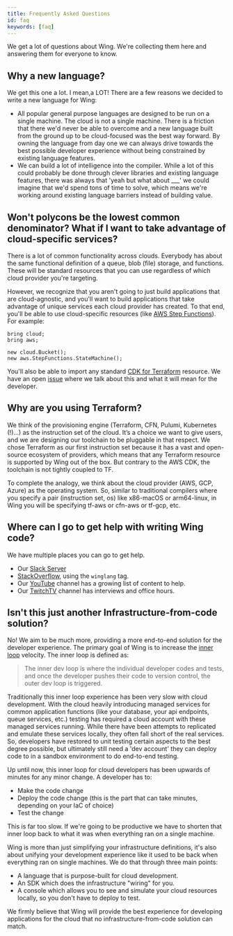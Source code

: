 ```yaml
---
title: Frequently Asked Questions
id: faq
keywords: [faq]
---
```


We get a lot of questions about Wing. We're collecting them here and answering them for everyone to know.


## Why a new language?

We get this one a lot. I mean,a LOT! There are a few reasons we decided to write a new language for Wing:

* All popular general purpose languages are designed to be run on a single machine. The cloud is not a single machine. 
There is a friction that there we'd never be able to overcome and a new language built from the ground up to be
cloud-focused was the best way forward. By owning the language from day one we can always drive towards the best 
possible developer experience without being constrained by existing language features.
* We can build a lot of intelligence into the compiler. While a lot of this could probably be done through clever
libraries and existing language features, there was always that 'yeah but what about ___' we could imagine that we'd
spend tons of time to solve, which means we're working around existing language barriers instead of building value.

## Won't polycons be the lowest common denominator? What if I want to take advantage of cloud-specific services?

There is a lot of common functionality across clouds. Everybody has about the same functional definition of a queue, 
blob (file) storage, and functions. These will be standard resources that you can use regardless of which cloud provider
you're targeting.

However, we recognize that you aren't going to just build applications that are cloud-agnostic, and you'll want to 
build applications that take advantage of unique services each cloud provider has created. To that end, you'll be able
to use cloud-specific resources (like [AWS Step Functions](https://aws.amazon.com/step-functions/)). For example:

```wing
bring cloud;
bring aws;

new cloud.Bucket();
new aws.StepFunctions.StateMachine();
```

You'll also be able to import any standard [CDK for Terraform](https://developer.hashicorp.com/terraform/cdktf) resource. 
We have an open [issue](https://github.com/winglang/wing/issues/489) where we talk about this and what it will mean for 
the developer.

## Why are you using Terraform?

We think of the provisioning engine (Terraform, CFN, Pulumi, Kubernetes (!)…) as the instruction set of the cloud. 
It’s a choice we want to give users, and we are designing our toolchain to be pluggable in that respect. 
We chose Terraform as our first instruction set because it has a vast and open-source ecosystem of providers, which 
means that any Terraform resource is supported by Wing out of the box. But contrary to the AWS CDK, the toolchain is 
not tightly coupled to TF. 

To complete the analogy, we think about the cloud provider (AWS, GCP, Azure) as the operating system.
So, similar to traditional compilers where you specify a pair (instruction set, os) like x86-macOS or arm64-linux, in Wing you will be specifying tf-aws or cfn-aws or tf-gcp, etc.

## Where can I go to get help with writing Wing code?

We have multiple places you can go to get help.

* Our [Slack Server](https://join.slack.com/t/winglang/shared_invite/zt-1iz1u4p6p-BYhXrxU6LKWhuV1Sun82UQ)
* [StackOverflow](https://stackoverflow.com/questions/ask?tags=winglang), using the `winglang` tag.
* Our [YouTube](https://www.youtube.com/@winglangio) channel has a growing list of content to help.
* Our [TwitchTV](https://www.twitch.tv/winglangio0) channel has interviews and office hours.

## Isn't this just another Infrastructure-from-code solution?

No! We aim to be much more, providing a more end-to-end solution for the developer experience. The primary goal of Wing
is to increase the [inner loop](https://www.getambassador.io/docs/telepresence/latest/concepts/devloop) velocity. The
inner loop is defined as:

> The inner dev loop is where the individual developer codes and tests, and once the developer pushes their code to
> version control, the outer dev loop is triggered. 

Traditionally this inner loop experience has been very slow with cloud development. With the cloud heavily introducing
managed services for common application functions (like your database, your api endpoints, queue services, etc.) testing
has required a cloud account with these managed services running. While there have been attempts to replicated and 
emulate these services locally, they often fall short of the real services. So, developers have restored to unit testing
certain aspects to the best degree possible, but ultimately still need a 'dev account' they can deploy code to in a sandbox
environment to do end-to-end testing.

Up until now, this inner loop for cloud developers has been upwards of minutes for any minor change. A developer has to:
* Make the code change
* Deploy the code change (this is the part that can take minutes, depending on your IaC of choice)
* Test the change

This is far too slow. If we're going to be productive we have to shorten that inner loop back to what it was when
everything ran on a single machine. 

Wing is more than just simplifying your infrastructure definitions, it's also about unifying your development experience
like it used to be back when everything ran on single machines. We do that through three main points:

* A language that is purpose-built for cloud development.
* An SDK which does the infrastructure "wiring" for you.
* A console which allows you to see and simulate your cloud resources locally, so you don't have to deploy to test.

We firmly believe that Wing will provide the best experience for developing applications for the cloud that 
no infrastructure-from-code solution can match.

